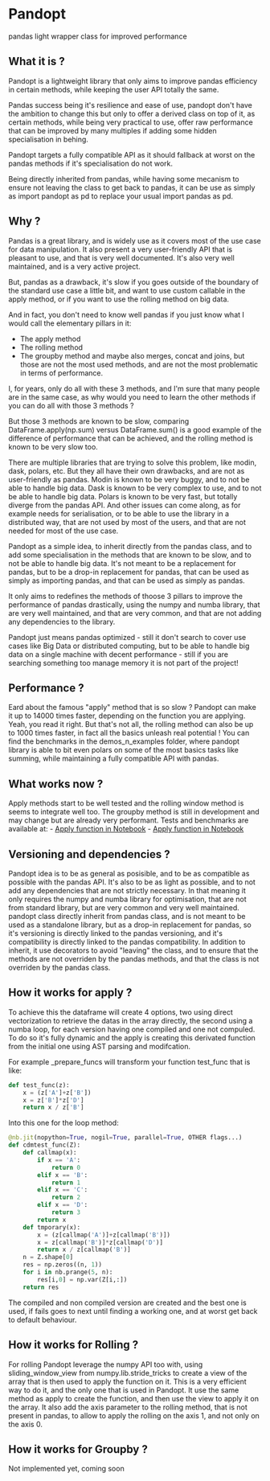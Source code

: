 # Pandopt
pandas light wrapper class for improved performance

## What it is ?
Pandopt is a lightweight library that only aims to improve pandas efficiency in certain methods, while keeping the user API totally the same.

Pandas success being it's resilience and ease of use, pandopt don't have the ambition to change this but only to offer a derived class on top of it, as certain methods, while being very practical to use, offer raw performance that can be improved by many multiples if adding some hidden specialisation in behing.

Pandopt targets a fully compatible API as it should fallback at worst on the pandas methods if it's specialisation do not work.

Being directly inherited from pandas, while having some mecanism to ensure not leaving the class to get back to pandas, it can be use as simply as import pandopt as pd to replace your usual import pandas as pd.

## Why ?

Pandas is a great library, and is widely use as it covers most of the use case for data manipulation. It also present a very user-friendly API that is pleasant to use, and that is very well documented. It's also very well maintained, and is a very active project.

But, pandas as a drawback, it's slow if you goes outside of the boundary of the standard use case a little bit, and want to use custom callable in the apply method, or if you want to use the rolling method on big data.

And in fact, you don't need to know well pandas if you just know what I would call the elementary pillars in it:
 - The apply method
 - The rolling method
 - The groupby method
and maybe also merges, concat and joins, but those are not the most used methods, and are not the most problematic in terms of performance.

I, for years, only do all with these 3 methods, and I'm sure that many people are in the same case, as why would you need to learn the other methods if you can do all with those 3 methods ? 

But those 3 methods are known to be slow, comparing DataFrame.apply(np.sum) versus DataFrame.sum() is a good example of the difference of performance that can be achieved, and the rolling method is known to be very slow too.

There are multiple libraries that are trying to solve this problem, like modin, dask, polars, etc. But they all have their own drawbacks, and are not as user-friendly as pandas. Modin is known to be very buggy, and to not be able to handle big data. Dask is known to be very complex to use, and to not be able to handle big data. Polars is known to be very fast, but totally diverge from the pandas API. 
And other issues can come along, as for example needs for serialisation, or to be able to use the library in a distributed way, that are not used by most of the users, and that are not needed for most of the use case.

Pandopt as a simple idea, to inherit directly from the pandas class, and to add some specialisation in the methods that are known to be slow, and to not be able to handle big data. It's not meant to be a replacement for pandas, but to be a drop-in replacement for pandas, that can be used as simply as importing pandas, and that can be used as simply as pandas.

It only aims to redefines the methods of thoose 3 pillars to improve the performance of pandas drastically, using the numpy and numba library, that are very well maintained, and that are very common, and that are not adding any dependencies to the library.

Pandopt just means pandas optimized - still it don't search to cover use cases like Big Data or distributed computing, but to be able to handle big data on a single machine with decent performance - still if you are searching something too manage memory it is not part of the project!

## Performance ?

Eard about the famous "apply" method that is so slow ? Pandopt can make it up to 14000 times faster, depending on the function you are applying. Yeah, you read it right. But that's not all, the rolling method can also be up to 1000 times faster, in fact all the basics unleash real potential !
You can find the benchmarks in the demos_n_examples folder, where pandopt library is able to bit even polars on some of the most basics tasks like summing, while maintaining a fully compatible API with pandas.

## What works now ?

Apply methods start to be well tested and the rolling window method is seems to integrate well too. The groupby method is still in development and may change but are already very performant.
Tests and benchmarks are available at:
    - [Apply function in Notebook](demos_n_examples/apply_benchmarks.ipynb)
    - [Apply function in Notebook](demos_n_examples/rolling_benchmarks.ipynb)
  

## Versioning and dependencies ?

Pandopt idea is to be as general as posisible, and to be as compatible as possible with the pandas API. It's also to be as light as possible, and to not add any dependencies that are not strictly necessary. In that meaning it only requires the numpy and numba library for optimisation, that are not from standard library, but are very common and very well maintained. 
pandopt class directly inherit from pandas class, and is not meant to be used as a standalone library, but as a drop-in replacement for pandas, so it's versioning is directly linked to the pandas versioning, and it's compatibility is directly linked to the pandas compatibility.
In addition to inherit, it use decorators to avoid "leaving" the class, and to ensure that the methods are not overriden by the pandas methods, and that the class is not overriden by the pandas class.

## How it works for apply ?

To achieve this the dataframe will create 4 options, two using direct vectorization to retrieve the datas in the array directly, the second using a numba loop, for each version having one compiled and one not compuled. To do so it's fully dynamic and the apply is creating this derivated function from the initial one using AST parsing and modifcation. 

For example _prepare_funcs will transform your function test_func that is like:

```python
def test_func(z):
    x = (z['A']+z['B'])
    x = z['B']*z['D']
    return x / z['B']
```
Into this one for the loop method:
```python
@nb.jit(nopython=True, nogil=True, parallel=True, OTHER flags...)
def cdmtest_func(Z):
    def callmap(x):
        if x == 'A':
            return 0
        elif x == 'B':
            return 1
        elif x == 'C':
            return 2
        elif x == 'D':
            return 3
        return x
    def tmporary(x):
        x = (z[callmap('A')]+z[callmap('B')])
        x = z[callmap('B')]*z[callmap('D')]
        return x / z[callmap('B')]
    n = Z.shape[0]
    res = np.zeros((n, 1))
    for i in nb.prange(5, n):
        res[i,0] = np.var(Z[i,:])
    return res
```

The compiled and non compiled version are created and the best one is used, if fails goes to next until finding a working one, and at worst get back to default behaviour.

## How it works for Rolling ?

For rolling Pandopt leverage the numpy API too with, using sliding_window_view from numpy.lib.stride_tricks to create a view of the array that is then used to apply the function on it. This is a very efficient way to do it, and the only one that is used in Pandopt. 
It use the same method as apply to create the function, and then use the view to apply it on the array.
It also add the axis parameter to the rolling method, that is not present in pandas, to allow to apply the rolling on the axis 1, and not only on the axis 0.

## How it works for Groupby ?

Not implemented yet, coming soon

